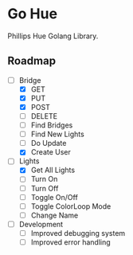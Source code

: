 # Go Hue
Phillips Hue Golang Library.

## Roadmap
- [ ] Bridge
  - [x] GET
  - [x] PUT
  - [x] POST
  - [ ] DELETE
  - [ ] Find Bridges
  - [ ] Find New Lights
  - [ ] Do Update
  - [x] Create User
- [ ] Lights
  - [x] Get All Lights
  - [ ] Turn On
  - [ ] Turn Off
  - [ ] Toggle On/Off
  - [ ] Toggle ColorLoop Mode
  - [ ] Change Name
- [ ] Development
  - [ ] Improved debugging system
  - [ ] Improved error handling
